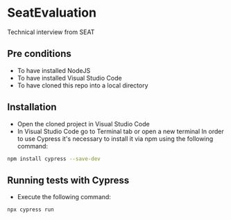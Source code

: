 # SeatEvaluation
Technical interview from SEAT
## Pre conditions
* To have installed NodeJS
* To have installed Visual Studio Code
* To have cloned this repo into a local directory
## Installation
* Open the cloned project in Visual Studio Code
* In Visual Studio Code go to Terminal tab or open a new terminal
In order to use Cypress it's necessary to install it via npm using the following command:
```bash
npm install cypress --save-dev
```
## Running tests with Cypress
* Execute the following command:
```bash
npx cypress run
```
